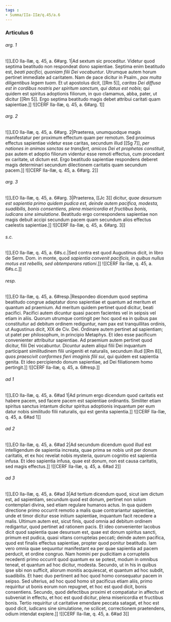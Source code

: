 ```yaml
---
tags : 
- Summa/IIa-IIæ/q.45/a.6
---
```


### Articulus 6

###### arg. 1
![[LEO IIa-IIæ, q. 45, a. 6#arg. 1|Ad sextum sic proceditur. Videtur quod septima beatitudo non respondeat dono sapientiae. Septima enim beatitudo est, *beati pacifici, quoniam filii Dei vocabuntur*. Utrumque autem horum pertinet immediate ad caritatem. Nam de pace dicitur in Psalm., *pax multa diligentibus legem tuam*. Et ut apostolus dicit, [[Rm 5]], *caritas Dei diffusa est in cordibus nostris per spiritum sanctum, qui datus est nobis*; qui quidem est spiritus adoptionis filiorum, in quo clamamus, abba, pater, ut dicitur [[Rm 5]]. Ergo septima beatitudo magis debet attribui caritati quam sapientiae.]]
![[CERF IIa-IIæ, q. 45, a. 6#arg. 1]]

###### arg. 2
![[LEO IIa-IIæ, q. 45, a. 6#arg. 2|Praeterea, unumquodque magis manifestatur per proximum effectum quam per remotum. Sed proximus effectus sapientiae videtur esse caritas, secundum illud [[Sg 7]], *per nationes in animas sanctas se transfert, amicos Dei et prophetas constituit*, pax autem et adoptio filiorum videntur esse remoti effectus, cum procedant ex caritate, ut dictum est. Ergo beatitudo sapientiae respondens deberet magis determinari secundum dilectionem caritatis quam secundum pacem.]]
![[CERF IIa-IIæ, q. 45, a. 6#arg. 2]]

###### arg. 3
![[LEO IIa-IIæ, q. 45, a. 6#arg. 3|Praeterea, [[Jc 3]] dicitur, *quae desursum est sapientia primo quidem pudica est, deinde autem pacifica, modesta, suadibilis, bonis consentiens, plena misericordia et fructibus bonis, iudicans sine simulatione*. Beatitudo ergo correspondens sapientiae non magis debuit accipi secundum pacem quam secundum alios effectus caelestis sapientiae.]]
![[CERF IIa-IIæ, q. 45, a. 6#arg. 3]]

###### s.c.
![[LEO IIa-IIæ, q. 45, a. 6#s.c.|Sed contra est quod Augustinus dicit, in libro de Serm. Dom. in monte, quod *sapientia convenit pacificis, in quibus nullus motus est rebellis, sed obtemperans rationi*.]]
![[CERF IIa-IIæ, q. 45, a. 6#s.c.]]

###### resp.
![[LEO IIa-IIæ, q. 45, a. 6#resp.|Respondeo dicendum quod septima beatitudo congrue adaptatur dono sapientiae et quantum ad meritum et quantum ad praemium. Ad meritum quidem pertinet quod dicitur, beati pacifici. Pacifici autem dicuntur quasi pacem facientes vel in seipsis vel etiam in aliis. Quorum utrumque contingit per hoc quod ea in quibus pax constituitur ad debitum ordinem rediguntur, nam pax est tranquillitas ordinis, ut Augustinus dicit, XIX de Civ. Dei. Ordinare autem pertinet ad sapientiam; ut patet per philosophum, in principio Metaphys. Et ideo esse pacificum convenienter attribuitur sapientiae. Ad praemium autem pertinet quod dicitur, filii Dei vocabuntur. Dicuntur autem aliqui filii Dei inquantum participant similitudinem filii unigeniti et naturalis, secundum illud [[Rm 8]], *quos praescivit conformes fieri imaginis filii sui*, qui quidem est sapientia genita. Et ideo percipiendo donum sapientiae, ad Dei filiationem homo pertingit.]]
![[CERF IIa-IIæ, q. 45, a. 6#resp.]]

###### ad 1
![[LEO IIa-IIæ, q. 45, a. 6#ad 1|Ad primum ergo dicendum quod caritatis est habere pacem, sed facere pacem est sapientiae ordinantis. Similiter etiam spiritus sanctus intantum dicitur spiritus adoptionis inquantum per eum datur nobis similitudo filii naturalis, qui est genita sapientia.]]
![[CERF IIa-IIæ, q. 45, a. 6#ad 1]]

###### ad 2
![[LEO IIa-IIæ, q. 45, a. 6#ad 2|Ad secundum dicendum quod illud est intelligendum de sapientia increata, quae prima se nobis unit per donum caritatis, et ex hoc revelat nobis mysteria, quorum cognitio est sapientia infusa. Et ideo sapientia infusa, quae est donum, non est causa caritatis, sed magis effectus.]]
![[CERF IIa-IIæ, q. 45, a. 6#ad 2]]

###### ad 3
![[LEO IIa-IIæ, q. 45, a. 6#ad 3|Ad tertium dicendum quod, sicut iam dictum est, ad sapientiam, secundum quod est donum, pertinet non solum contemplari divina, sed etiam regulare humanos actus. In qua quidem directione primo occurrit remotio a malis quae contrariantur sapientiae, unde et timor dicitur esse initium sapientiae, inquantum facit recedere a malis. Ultimum autem est, sicut finis, quod omnia ad debitum ordinem redigantur, quod pertinet ad rationem pacis. Et ideo convenienter Iacobus dicit quod sapientia quae desursum est, quae est donum spiritus sancti, primum est pudica, quasi vitans corruptelas peccati; deinde autem pacifica, quod est finalis effectus sapientiae, propter quod ponitur beatitudo. Iam vero omnia quae sequuntur manifestant ea per quae sapientia ad pacem perducit, et ordine congruo. Nam homini per pudicitiam a corruptelis recedenti primo occurrit quod quantum ex se potest, modum in omnibus teneat, et quantum ad hoc dicitur, modesta. Secundo, ut in his in quibus ipse sibi non sufficit, aliorum monitis acquiescat, et quantum ad hoc subdit, suadibilis. Et haec duo pertinent ad hoc quod homo consequatur pacem in seipso. Sed ulterius, ad hoc quod homo sit pacificus etiam aliis, primo requiritur ut bonis eorum non repugnet, et hoc est quod dicit, bonis consentiens. Secundo, quod defectibus proximi et compatiatur in affectu et subveniat in effectu, et hoc est quod dicitur, plena misericordia et fructibus bonis. Tertio requiritur ut caritative emendare peccata satagat, et hoc est quod dicit, iudicans sine simulatione, ne scilicet, correctionem praetendens, odium intendat explere.]]
![[CERF IIa-IIæ, q. 45, a. 6#ad 3]]

